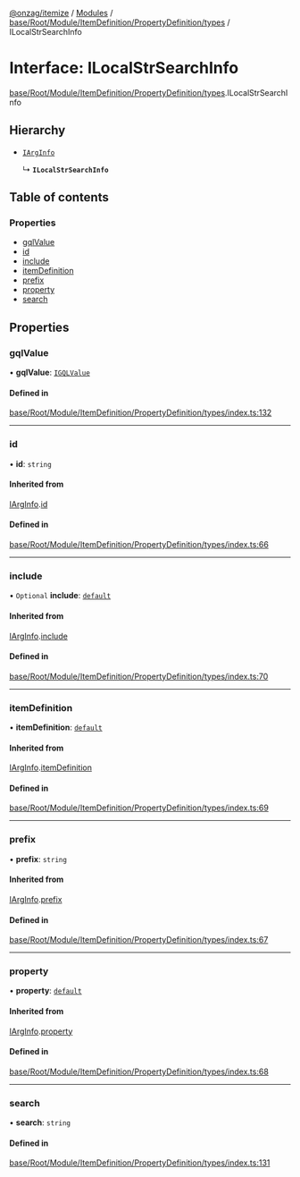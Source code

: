[@onzag/itemize](../README.md) / [Modules](../modules.md) / [base/Root/Module/ItemDefinition/PropertyDefinition/types](../modules/base_Root_Module_ItemDefinition_PropertyDefinition_types.md) / ILocalStrSearchInfo

# Interface: ILocalStrSearchInfo

[base/Root/Module/ItemDefinition/PropertyDefinition/types](../modules/base_Root_Module_ItemDefinition_PropertyDefinition_types.md).ILocalStrSearchInfo

## Hierarchy

- [`IArgInfo`](base_Root_Module_ItemDefinition_PropertyDefinition_types.IArgInfo.md)

  ↳ **`ILocalStrSearchInfo`**

## Table of contents

### Properties

- [gqlValue](base_Root_Module_ItemDefinition_PropertyDefinition_types.ILocalStrSearchInfo.md#gqlvalue)
- [id](base_Root_Module_ItemDefinition_PropertyDefinition_types.ILocalStrSearchInfo.md#id)
- [include](base_Root_Module_ItemDefinition_PropertyDefinition_types.ILocalStrSearchInfo.md#include)
- [itemDefinition](base_Root_Module_ItemDefinition_PropertyDefinition_types.ILocalStrSearchInfo.md#itemdefinition)
- [prefix](base_Root_Module_ItemDefinition_PropertyDefinition_types.ILocalStrSearchInfo.md#prefix)
- [property](base_Root_Module_ItemDefinition_PropertyDefinition_types.ILocalStrSearchInfo.md#property)
- [search](base_Root_Module_ItemDefinition_PropertyDefinition_types.ILocalStrSearchInfo.md#search)

## Properties

### gqlValue

• **gqlValue**: [`IGQLValue`](gql_querier.IGQLValue.md)

#### Defined in

[base/Root/Module/ItemDefinition/PropertyDefinition/types/index.ts:132](https://github.com/onzag/itemize/blob/5c2808d3/base/Root/Module/ItemDefinition/PropertyDefinition/types/index.ts#L132)

___

### id

• **id**: `string`

#### Inherited from

[IArgInfo](base_Root_Module_ItemDefinition_PropertyDefinition_types.IArgInfo.md).[id](base_Root_Module_ItemDefinition_PropertyDefinition_types.IArgInfo.md#id)

#### Defined in

[base/Root/Module/ItemDefinition/PropertyDefinition/types/index.ts:66](https://github.com/onzag/itemize/blob/5c2808d3/base/Root/Module/ItemDefinition/PropertyDefinition/types/index.ts#L66)

___

### include

• `Optional` **include**: [`default`](../classes/base_Root_Module_ItemDefinition_Include.default.md)

#### Inherited from

[IArgInfo](base_Root_Module_ItemDefinition_PropertyDefinition_types.IArgInfo.md).[include](base_Root_Module_ItemDefinition_PropertyDefinition_types.IArgInfo.md#include)

#### Defined in

[base/Root/Module/ItemDefinition/PropertyDefinition/types/index.ts:70](https://github.com/onzag/itemize/blob/5c2808d3/base/Root/Module/ItemDefinition/PropertyDefinition/types/index.ts#L70)

___

### itemDefinition

• **itemDefinition**: [`default`](../classes/base_Root_Module_ItemDefinition.default.md)

#### Inherited from

[IArgInfo](base_Root_Module_ItemDefinition_PropertyDefinition_types.IArgInfo.md).[itemDefinition](base_Root_Module_ItemDefinition_PropertyDefinition_types.IArgInfo.md#itemdefinition)

#### Defined in

[base/Root/Module/ItemDefinition/PropertyDefinition/types/index.ts:69](https://github.com/onzag/itemize/blob/5c2808d3/base/Root/Module/ItemDefinition/PropertyDefinition/types/index.ts#L69)

___

### prefix

• **prefix**: `string`

#### Inherited from

[IArgInfo](base_Root_Module_ItemDefinition_PropertyDefinition_types.IArgInfo.md).[prefix](base_Root_Module_ItemDefinition_PropertyDefinition_types.IArgInfo.md#prefix)

#### Defined in

[base/Root/Module/ItemDefinition/PropertyDefinition/types/index.ts:67](https://github.com/onzag/itemize/blob/5c2808d3/base/Root/Module/ItemDefinition/PropertyDefinition/types/index.ts#L67)

___

### property

• **property**: [`default`](../classes/base_Root_Module_ItemDefinition_PropertyDefinition.default.md)

#### Inherited from

[IArgInfo](base_Root_Module_ItemDefinition_PropertyDefinition_types.IArgInfo.md).[property](base_Root_Module_ItemDefinition_PropertyDefinition_types.IArgInfo.md#property)

#### Defined in

[base/Root/Module/ItemDefinition/PropertyDefinition/types/index.ts:68](https://github.com/onzag/itemize/blob/5c2808d3/base/Root/Module/ItemDefinition/PropertyDefinition/types/index.ts#L68)

___

### search

• **search**: `string`

#### Defined in

[base/Root/Module/ItemDefinition/PropertyDefinition/types/index.ts:131](https://github.com/onzag/itemize/blob/5c2808d3/base/Root/Module/ItemDefinition/PropertyDefinition/types/index.ts#L131)
